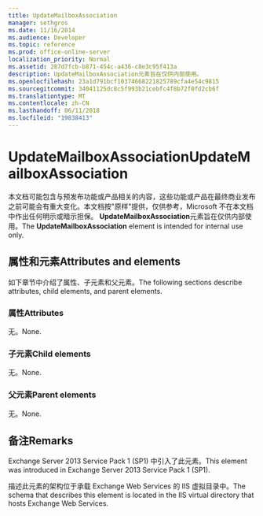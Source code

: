 ```yaml
---
title: UpdateMailboxAssociation
manager: sethgros
ms.date: 11/16/2014
ms.audience: Developer
ms.topic: reference
ms.prod: office-online-server
localization_priority: Normal
ms.assetid: 287d7fcb-b871-454c-a436-c8e3c95f413a
description: UpdateMailboxAssociation元素旨在仅供内部使用。
ms.openlocfilehash: 23a1d791bcf10374668221825789cfa4e54c9815
ms.sourcegitcommit: 34041125dc8c5f993b21cebfc4f8b72f0fd2cb6f
ms.translationtype: MT
ms.contentlocale: zh-CN
ms.lasthandoff: 06/11/2018
ms.locfileid: "19838413"
---
```

# <a name="updatemailboxassociation"></a><span data-ttu-id="26ac3-103">UpdateMailboxAssociation</span><span class="sxs-lookup"><span data-stu-id="26ac3-103">UpdateMailboxAssociation</span></span>

<span data-ttu-id="26ac3-104">本文档可能包含与预发布功能或产品相关的内容，这些功能或产品在最终商业发布之前可能会有重大变化。本文档按"原样"提供，仅供参考，Microsoft 不在本文档中作出任何明示或暗示担保。 **UpdateMailboxAssociation**元素旨在仅供内部使用。</span><span class="sxs-lookup"><span data-stu-id="26ac3-104">The **UpdateMailboxAssociation** element is intended for internal use only.</span></span> 

## <a name="attributes-and-elements"></a><span data-ttu-id="26ac3-105">属性和元素</span><span class="sxs-lookup"><span data-stu-id="26ac3-105">Attributes and elements</span></span>

<span data-ttu-id="26ac3-106">如下章节中介绍了属性、子元素和父元素。</span><span class="sxs-lookup"><span data-stu-id="26ac3-106">The following sections describe attributes, child elements, and parent elements.</span></span>
  
### <a name="attributes"></a><span data-ttu-id="26ac3-107">属性</span><span class="sxs-lookup"><span data-stu-id="26ac3-107">Attributes</span></span>

<span data-ttu-id="26ac3-108">无。</span><span class="sxs-lookup"><span data-stu-id="26ac3-108">None.</span></span>
  
### <a name="child-elements"></a><span data-ttu-id="26ac3-109">子元素</span><span class="sxs-lookup"><span data-stu-id="26ac3-109">Child elements</span></span>

<span data-ttu-id="26ac3-110">无。</span><span class="sxs-lookup"><span data-stu-id="26ac3-110">None.</span></span>
  
### <a name="parent-elements"></a><span data-ttu-id="26ac3-111">父元素</span><span class="sxs-lookup"><span data-stu-id="26ac3-111">Parent elements</span></span>

<span data-ttu-id="26ac3-112">无。</span><span class="sxs-lookup"><span data-stu-id="26ac3-112">None.</span></span>
  
## <a name="remarks"></a><span data-ttu-id="26ac3-113">备注</span><span class="sxs-lookup"><span data-stu-id="26ac3-113">Remarks</span></span>

<span data-ttu-id="26ac3-114">Exchange Server 2013 Service Pack 1 (SP1) 中引入了此元素。</span><span class="sxs-lookup"><span data-stu-id="26ac3-114">This element was introduced in Exchange Server 2013 Service Pack 1 (SP1).</span></span>
  
<span data-ttu-id="26ac3-115">描述此元素的架构位于承载 Exchange Web Services 的 IIS 虚拟目录中。</span><span class="sxs-lookup"><span data-stu-id="26ac3-115">The schema that describes this element is located in the IIS virtual directory that hosts Exchange Web Services.</span></span>
  

